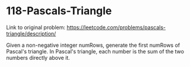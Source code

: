# 118-Pascals-Triangle
Link to original problem: https://leetcode.com/problems/pascals-triangle/description/

Given a non-negative integer numRows, generate the first numRows of Pascal's triangle. 
In Pascal's triangle, each number is the sum of the two numbers directly above it.
